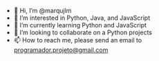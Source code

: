 - 👋 Hi, I’m @marqujlm
- 👀 I’m interested in Python, Java, and JavaScript
- 🌱 I’m currently learning Python and JavaScript
- 💞️ I’m looking to collaborate on a Python projects
- 📫 How to reach me, please send an email to programador.projeto@gmail.com

<!---
marqujlm/marqujlm is a ✨ special ✨ repository because its `README.md` (this file) appears on your GitHub profile.
You can click the Preview link to take a look at your changes.
--->
